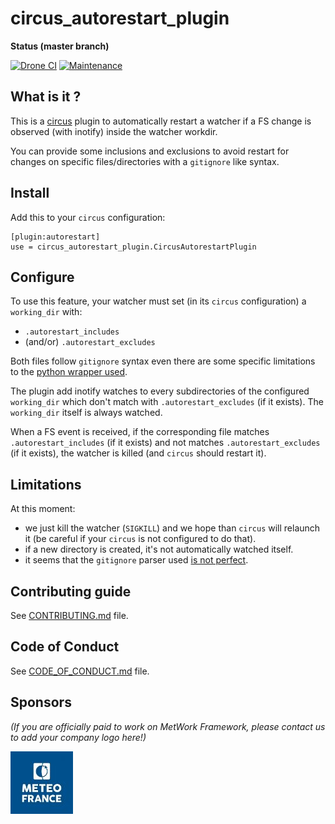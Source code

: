 # circus_autorestart_plugin

[//]: # (automatically generated from https://github.com/metwork-framework/resources/blob/master/cookiecutter/_%7B%7Bcookiecutter.repo%7D%7D/README.md)

**Status (master branch)**



[![Drone CI](http://metwork-framework.org:8000/api/badges/metwork-framework/circus_autorestart_plugin/status.svg)](http://metwork-framework.org:8000/metwork-framework/circus_autorestart_plugin)
[![Maintenance](https://github.com/metwork-framework/resources/blob/master/badges/maintained.svg)]()


[//]: # (TABLE_OF_CONTENTS_PLACEHOLDER)

## What is it ?

This is a [circus](https://circus.readthedocs.io) plugin to automatically restart
a watcher if a FS change is observed (with inotify) inside the watcher workdir.

You can provide some inclusions and exclusions to avoid restart for changes on specific files/directories
with a `gitignore` like syntax.

## Install

Add this to your `circus` configuration:

```
[plugin:autorestart]
use = circus_autorestart_plugin.CircusAutorestartPlugin
```

## Configure

To use this feature, your watcher must set (in its `circus` configuration) a `working_dir` with:

- `.autorestart_includes`
- (and/or) `.autorestart_excludes`

Both files follow `gitignore` syntax even there are some specific limitations to the [python wrapper used](https://github.com/mherrmann/gitignore_parser/issues/1).

The plugin add inotify watches to every subdirectories of the configured `working_dir` which don't
match with `.autorestart_excludes` (if it exists). The `working_dir` itself is always watched.

When a FS event is received, if the corresponding file matches `.autorestart_includes` (if it exists) and not matches `.autorestart_excludes` (if it exists), the watcher is killed (and
`circus` should restart it).

## Limitations

At this moment:

- we just kill the watcher (`SIGKILL`) and we hope than `circus` will relaunch it (be careful if your `circus` is not configured to do that).
- if a new directory is created, it's not automatically watched itself.
- it seems that the `gitignore` parser used [is not perfect](https://github.com/mherrmann/gitignore_parser/issues/1).








## Contributing guide

See [CONTRIBUTING.md](CONTRIBUTING.md) file.



## Code of Conduct

See [CODE_OF_CONDUCT.md](CODE_OF_CONDUCT.md) file.



## Sponsors

*(If you are officially paid to work on MetWork Framework, please contact us to add your company logo here!)*

[![logo](https://raw.githubusercontent.com/metwork-framework/resources/master/sponsors/meteofrance-small.jpeg)](http://www.meteofrance.com)
